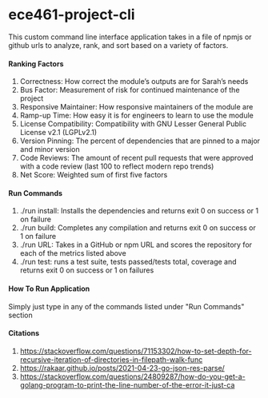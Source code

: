 # ece461-project-cli

This custom command line interface application takes in a file of npmjs or github urls
to analyze, rank, and sort based on a variety of factors.

#### Ranking Factors
1) Correctness: How correct the module’s outputs are for Sarah’s needs 
2) Bus Factor: Measurement of risk for continued maintenance of the project
3) Responsive Maintainer: How responsive maintainers of the module are
4) Ramp-up Time: How easy it is for engineers to learn to use the module
5) License Compatibility: Compatibility with GNU Lesser General Public License v2.1 (LGPLv2.1)
6) Version Pinning: The percent of dependencies that are pinned to a major and minor version
7) Code Reviews: The amount of recent pull requests that were approved with a code review (last 100 to reflect modern repo trends)
8) Net Score: Weighted sum of first five factors

#### Run Commands
1) ./run install: Installs the dependencies and returns exit 0 on success or 1 on failure
2) ./run build: Completes any compilation and returns exit 0 on success or 1 on failure
3) ./run URL: Takes in a GitHub or npm URL and scores the repository for each of the metrics listed above
4) ./run test: runs a test suite, tests passed/tests total, coverage and returns exit 0 on success or 1 on failures

#### How To Run Application
Simply just type in any of the commands listed under "Run Commands" section

#### Citations
1) https://stackoverflow.com/questions/71153302/how-to-set-depth-for-recursive-iteration-of-directories-in-filepath-walk-func
2) https://rakaar.github.io/posts/2021-04-23-go-json-res-parse/
3) https://stackoverflow.com/questions/24809287/how-do-you-get-a-golang-program-to-print-the-line-number-of-the-error-it-just-ca
